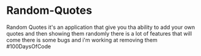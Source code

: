 # Random-Quotes
Random Quotes it's an application that give you tha ability to add your own quotes and then showing them randomly
there is a lot of features that will come
there is some bugs and i'm working at removing them
#100DaysOfCode
